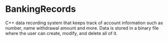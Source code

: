 # BankingRecords
C++ data recording system that keeps track of account information such as number, name withdrawal amount and more. Data is stored in a binary file where the user can create, modify, and delete all of it.
